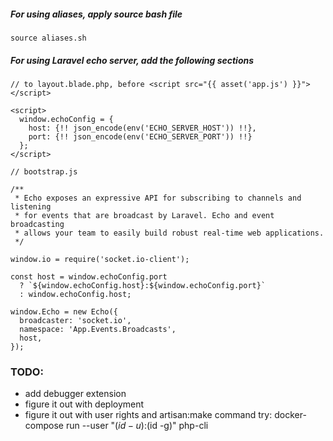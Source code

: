 ##### For using aliases, apply source bash file
```
source aliases.sh
``` 

##### For using Laravel echo server, add the following sections 
```
// to layout.blade.php, before <script src="{{ asset('app.js') }}"></script>

<script>
  window.echoConfig = {
    host: {!! json_encode(env('ECHO_SERVER_HOST')) !!},
    port: {!! json_encode(env('ECHO_SERVER_PORT')) !!}
  };
</script>
```
```
// bootstrap.js

/**
 * Echo exposes an expressive API for subscribing to channels and listening
 * for events that are broadcast by Laravel. Echo and event broadcasting
 * allows your team to easily build robust real-time web applications.
 */

window.io = require('socket.io-client');

const host = window.echoConfig.port
  ? `${window.echoConfig.host}:${window.echoConfig.port}`
  : window.echoConfig.host;

window.Echo = new Echo({
  broadcaster: 'socket.io',
  namespace: 'App.Events.Broadcasts',
  host,
});
``` 

### TODO: 
- add debugger extension
- figure it out with deployment
- figure it out with user rights and artisan:make command
    try: docker-compose run --user "$(id -u):$(id -g)" php-cli
